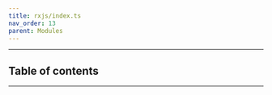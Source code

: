 ```yaml
---
title: rxjs/index.ts
nav_order: 13
parent: Modules
---
```


---

<h2 class="text-delta">Table of contents</h2>

---
